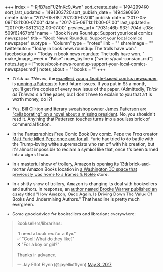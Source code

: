 +++
index = "-KjfB7aoFUZfnKc9JAwn"
sort_create_date = 1494299460
sort_last_updated = 1494303720
sort_publish_date = 1494360660
create_date = "2017-05-08T20:11:00-07:00"
publish_date = "2017-05-09T13:11:00-07:00"
date = "2017-05-09T13:11:00-07:00"
last_updated = "2017-05-08T21:22:00-07:00"
preview_url = "7031c46b-933f-704d-a08e-509f62467bfd"
name = "Book News Roundup: Support your local comics newspaper"
title = "Book News Roundup: Support your local comics newspaper"
subtype = "Column"
type = "notes"
link = ""
shareimage = ""
twitterauto = "Today in book news roundup: The trolls have won."
facebookauto = "Today in book news roundup: The trolls have won. "
make_image_tweet = "False"
notes_byline = ["writers/paul-constant.md"]
notes_tags = ["notes/book-news-roundup-support-your-local-comics-newspaper.md"]
notes_about = ""
books = ""
+++
* *Thick as Thieves*, the [excellent young Seattle-based comics newspaper](http://www.seattlereviewofbooks.com/notes/2017/02/16/thursday-comics-hangover-thick-as-thieves-hits-the-streets/), is [running a Patreon](https://www.patreon.com/thickasthieves) to fund future issues. If you put in $5 a month, you'll get five copies of every new issue of the paper. (Admittedly, *Thick as Thieves* is a free paper, but I don't have to explain to you that art is worth money, do I?)

* Yes, Bill Clinton and [literary sweatshop owner James Patterson](http://www.telegraph.co.uk/culture/books/booknews/10711191/James-Patterson-how-the-bestseller-factory-works.html) are ["collaborating" on a novel about a missing president](http://www.vulture.com/2017/05/bill-clinton-and-james-patterson-are-writing-a-novel.html). No, you shouldn't read it. Anything that Patterson touches turns into a soulless brick of commercial fiction.

* In the Fantagraphics Free Comic Book Day comic, [Pepe the Frog creator Matt Furie killed Pepe once and for all](http://www.cbr.com/pepe-frog-creator-kills-white-supremacist-icon/). Furie had tried to do battle with the Trump-loving white supremacists who ran off with his creation, but it's almost impossible to reclaim a symbol like that, once it's been turned into a sign of hate.

* In a masterful show of trollery, Amazon is opening its 13th brick-and-mortar Amazon Books location in [a Washington DC space that previously was home to a Barnes & Noble](https://the-digital-reader.com/2017/05/06/amazon-open-bookstore-old-bn-location-washington-dc/) store.

* In a shitty show of trollery, Amazon is changing its deal with booksellers and authors. In response, an [author named Brooke Warner published an essay](http://www.huffingtonpost.com/entry/third-party-sellers-can-now-win-the-buy-box-on-amazon_us_590b309be4b05279d4edc31f?section=us_books) titled "How Amazon, Once Again, Is Driving Down The Value Of Books And Undermining Authors." That headline is pretty much evergreen.

* Some good advice for booksellers and librarians everywhere:

<blockquote class="twitter-tweet" data-lang="en"><p lang="en" dir="ltr">Booksellers/librarians:<br><br>&quot;I need a book rec for a 6yo.&quot;<br>✅ &quot;Cool! What do they like?&quot; <br>❌ &quot;For a boy or girl?&quot;<br><br>Thanks in advance.</p>&mdash; Jay Elliot Flynn (@jayelliotflynn) <a href="https://twitter.com/jayelliotflynn/status/861601468930904064">May 8, 2017</a></blockquote> 
